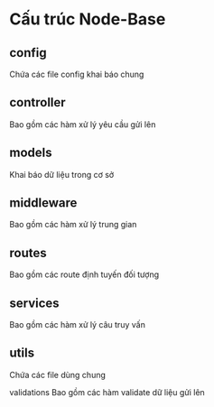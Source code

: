 # Cấu trúc Node-Base

## config

Chứa các file config khai báo chung

## controller

Bao gồm các hàm xử lý yêu cầu gửi lên

## models

Khai báo dữ liệu trong cơ sở

## middleware

Bao gồm các hàm xử lý trung gian

## routes

Bao gồm các route định tuyến đối tượng

## services

Bao gồm các hàm xử lý câu truy vấn

## utils

Chứa các file dùng chung

validations
Bao gồm các hàm validate dữ liệu gửi lên

